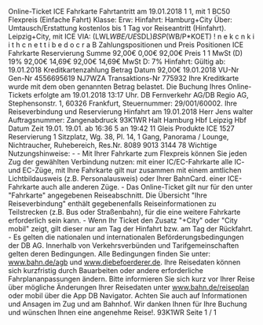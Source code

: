 Online-Ticket ICE Fahrkarte Fahrtantritt am 19.01.2018 1 1, mit 1 BC50 Flexpreis (Einfache Fahrt) Klasse: Erw: Hinfahrt: Hamburg+City Über: Umtausch/Erstattung kostenlos bis 1 Tag vor Reiseantritt (Hinfahrt). Leipzig+City, mit ICE VIA: (LWL*WBE/UE*SDL)*BSP*(WB/P*KOET) ! n e k c n k i i t h c n e t t i b e d o c r a B Zahlungspositionen und Preis Positionen ICE Fahrkarte Reservierung Summe 92,00€ 0,00€ 92,00€ Preis 1 1 MwSt (D) 19% 92,00€ 14,69€ 92,00€ 14,69€ MwSt D: 7% Hinfahrt: Gültig ab: 19.01.2018 Kreditkartenzahlung Betrag Datum 92,00€ 19.01.2018 VU-Nr Gen-Nr 4556695619 NJ7WZA Transaktions-Nr 775932 Ihre Kreditkarte wurde mit dem oben genannten Betrag belastet. Die Buchung Ihres Online-Tickets erfolgte am 19.01.2018 13:17 Uhr. DB Fernverkehr AG/DB Regio AG, Stephensonstr. 1, 60326 Frankfurt, Steuernummer: 29/001/60002. Ihre Reiseverbindung und Reservierung Hinfahrt am 19.01.2018 Herr Jens walter Auftragsnummer: Zangenabdruck 93K1WR Halt Hamburg Hbf Leipzig Hbf Datum Zeit 19.01. 19.01. ab 16:36 5 an 19:42 11 Gleis Produkte ICE 1527 Reservierung 1 Sitzplatz, Wg. 38, Pl. 14, 1 Gang, Panorama / Lounge, Nichtraucher, Ruhebereich, Res.Nr. 8089 9013 3144 78 Wichtige Nutzungshinweise: - - Mit Ihrer Fahrkarte zum Flexpreis können Sie jeden Zug der gewählten Verbindung nutzen: mit einer IC/EC-Fahrkarte alle IC- und EC-Züge, mit Ihre Fahrkarte gilt nur zusammen mit einem amtlichen Lichtbildausweis (z.B. Personalausweis) oder Ihrer BahnCard. einer ICE-Fahrkarte auch alle anderen Züge. - Das Online-Ticket gilt nur für den unter "Fahrkarte" angegebenen Reiseabschnitt. Die Übersicht "Ihre Reiseverbindung" enthält gegebenenfalls Reiseinformationen zu Teilstrecken (z.B. Bus oder Straßenbahn), für die eine weitere Fahrkarte erforderlich sein kann. - Wenn Ihr Ticket den Zusatz "+City" oder "City mobil" zeigt, gilt dieser nur am Tag der Hinfahrt bzw. am Tag der Rückfahrt. - Es gelten die nationalen und internationalen Beförderungsbedingungen der DB AG. Innerhalb von Verkehrsverbünden und Tarifgemeinschaften gelten deren Bedingungen. Alle Bedingungen finden Sie unter: www.bahn.de/agb und www.diebefoerderer.de. Ihre Reisedaten können sich kurzfristig durch Bauarbeiten oder andere erforderliche Fahrplananpassungen ändern. Bitte informieren Sie sich kurz vor Ihrer Reise über mögliche Änderungen Ihrer Reisedaten unter www.bahn.de/reiseplan oder mobil über die App DB Navigator. Achten Sie auch auf Informationen und Ansagen im Zug und am Bahnhof. Wir danken Ihnen für Ihre Buchung und wünschen Ihnen eine angenehme Reise!. 93K1WR Seite 1 / 1
